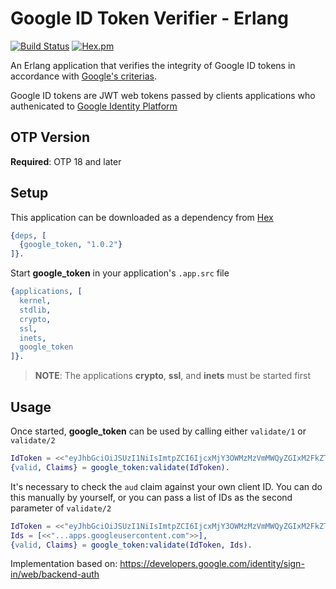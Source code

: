 # Google ID Token Verifier - Erlang

[![Build Status](https://travis-ci.org/ruel/google-token-erlang.svg?branch=master)](https://travis-ci.org/ruel/google-token-erlang) [![Hex.pm](https://img.shields.io/hexpm/v/google_token.svg)](https://hex.pm/packages/google_token)

An Erlang application that verifies the integrity of Google ID tokens
in accordance with [Google's criterias](https://developers.google.com/identity/sign-in/web/backend-auth).

Google ID tokens are JWT web tokens passed by clients applications who
authenicated to [Google Identity Platform](https://developers.google.com/identity/protocols/OpenIDConnect)

## OTP Version

**Required**: OTP 18 and later

## Setup

This application can be downloaded as a dependency from [Hex](https://hex.pm/packages/google_token)

```erlang
{deps, [
  {google_token, "1.0.2"}
]}. 
```

Start **google_token** in your application's `.app.src` file

```erlang
{applications, [
  kernel,
  stdlib,
  crypto,
  ssl,
  inets,
  google_token  
]}.
```

> **NOTE**: The applications **crypto**, **ssl**, and **inets** must be started
first

## Usage

Once started, **google_token** can be used by calling either `validate/1` or
`validate/2`

```erlang
IdToken = <<"eyJhbGciOiJSUzI1NiIsImtpZCI6IjcxMjY3OWMzMzVmMWQyZGIxM2FkZTQ0N2NlYjY2NThkM2QwZWExZWIifQ....">>,
{valid, Claims} = google_token:validate(IdToken).
```

It's necessary to check the `aud` claim against your own client ID. You can
do this manually by yourself, or you can pass a list of IDs as the second
parameter of `validate/2`

```erlang
IdToken = <<"eyJhbGciOiJSUzI1NiIsImtpZCI6IjcxMjY3OWMzMzVmMWQyZGIxM2FkZTQ0N2NlYjY2NThkM2QwZWExZWIifQ....">>,
Ids = [<<"...apps.googleusercontent.com">>],
{valid, Claims} = google_token:validate(IdToken, Ids).
```

Implementation based on: https://developers.google.com/identity/sign-in/web/backend-auth
